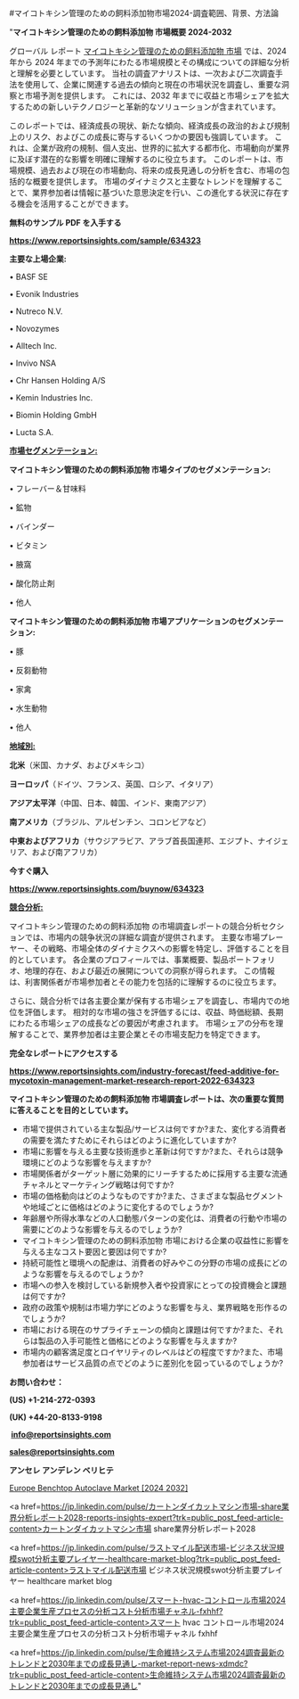 #マイコトキシン管理のための飼料添加物市場2024-調査範囲、背景、方法論

"<strong>マイコトキシン管理のための飼料添加物 市場概要 2024-2032</strong>

グローバル レポート <a href=https://www.reportsinsights.com/sample/634323>マイコトキシン管理のための飼料添加物 市場</a> では、2024 年から 2024 年までの予測年にわたる市場規模とその構成についての詳細な分析と理解を必要としています。 当社の調査アナリストは、一次および二次調査手法を使用して、企業に関連する過去の傾向と現在の市場状況を調査し、重要な洞察と市場予測を提供します。 これには、2032 年までに収益と市場シェアを拡大​​するための新しいテクノロジーと革新的なソリューションが含まれています。

このレポートでは、経済成長の現状、新たな傾向、経済成長の政治的および規制上のリスク、およびこの成長に寄与するいくつかの要因も強調しています。 これは、企業が政府の規制、個人支出、世界的に拡大する都市化、市場動向が業界に及ぼす潜在的な影響を明確に理解するのに役立ちます。 このレポートは、市場規模、過去および現在の市場動向、将来の成長見通しの分析を含む、市場の包括的な概要を提供します。 市場のダイナミクスと主要なトレンドを理解することで、業界参加者は情報に基づいた意思決定を行い、この進化する状況に存在する機会を活用することができます。

<strong><b>無料のサンプル PDF を入手する</b></strong>

<a href=https://www.reportsinsights.com/sample/634323><strong><u>https://www.reportsinsights.com/sample/634323</u></strong></a>

<strong>主要な上場企業:</strong>

• BASF SE

• Evonik Industries

• Nutreco N.V.

• Novozymes

• Alltech Inc.

• Invivo NSA

• Chr Hansen Holding A/S

• Kemin Industries Inc.

• Biomin Holding GmbH

• Lucta S.A.

<strong><u>市場セグメンテーション</u></strong><strong><u>:</u></strong>

<strong>マイコトキシン管理のための飼料添加物 市場タイプのセグメンテーション:</strong>

• フレーバー＆甘味料

• 鉱物

• バインダー

• ビタミン

• 腋窩

• 酸化防止剤

• 他人

<strong>マイコトキシン管理のための飼料添加物 市場アプリケーションのセグメンテーション:</strong>

• 豚

• 反芻動物

• 家禽

• 水生動物

• 他人

<strong><u>地域別</u></strong><strong><u>:</u></strong>

<strong>北米</strong>（米国、カナダ、およびメキシコ）

<strong>ヨーロッパ</strong>（ドイツ、フランス、英国、ロシア、イタリア）

<strong>アジア太平洋</strong>（中国、日本、韓国、インド、東南アジア）

<strong>南アメリカ</strong>（ブラジル、アルゼンチン、コロンビアなど）

<strong>中東およびアフリカ</strong>（サウジアラビア、アラブ首長国連邦、エジプト、ナイジェリア、および南アフリカ）

<strong>今すぐ購入</strong>

<a href=https://www.reportsinsights.com/buynow/634323><strong><u>https://www.reportsinsights.com/buynow/634323</u></strong></a>

<strong><u>競合分析:</u></strong>

マイコトキシン管理のための飼料添加物 の市場調査レポートの競合分析セクションでは、市場内の競争状況の詳細な調査が提供されます。 主要な市場プレーヤー、その戦略、市場全体のダイナミクスへの影響を特定し、評価することを目的としています。 各企業のプロフィールでは、事業概要、製品ポートフォリオ、地理的存在、および最近の展開についての洞察が得られます。 この情報は、利害関係者が市場参加者とその能力を包括的に理解するのに役立ちます。

さらに、競合分析では各主要企業が保有する市場シェアを調査し、市場内での地位を評価します。 相対的な市場の強さを評価するには、収益、時価総額、長期にわたる市場シェアの成長などの要因が考慮されます。 市場シェアの分布を理解することで、業界参加者は主要企業とその市場支配力を特定できます。

<strong>完全なレポートにアクセスする</strong>

<a href=https://www.reportsinsights.com/industry-forecast/feed-additive-for-mycotoxin-management-market-research-report-2022-634323><strong><u><b>https://www.reportsinsights.com/industry-forecast/feed-additive-for-mycotoxin-management-market-research-report-2022-634323</b></u></strong></a>

<strong><b>マイコトキシン管理のための飼料添加物 市場調査レポートは、次の重要な質問に答えることを目的としています。</b></strong>
<ul>
  <li>市場で提供されている主な製品/サービスは何ですか?また、変化する消費者の需要を満たすためにそれらはどのように進化していますか?</li>
  <li>市場に影響を与える主要な技術進歩と革新は何ですか?また、それらは競争環境にどのような影響を与えますか?</li>
  <li>市場関係者がターゲット層に効果的にリーチするために採用する主要な流通チャネルとマーケティング戦略は何ですか?</li>
  <li>市場の価格動向はどのようなものですか?また、さまざまな製品セグメントや地域ごとに価格はどのように変化するのでしょうか?</li>
  <li>年齢層や所得水準などの人口動態パターンの変化は、消費者の行動や市場の需要にどのような影響を与えるのでしょうか?</li>
  <li>マイコトキシン管理のための飼料添加物 市場における企業の収益性に影響を与える主なコスト要因と要因は何ですか?</li>
  <li>持続可能性と環境への配慮は、消費者の好みやこの分野の市場の成長にどのような影響を与えるのでしょうか?</li>
  <li>市場への参入を検討している新規参入者や投資家にとっての投資機会と課題は何ですか?</li>
  <li>政府の政策や規制は市場力学にどのような影響を与え、業界戦略を形作るのでしょうか?</li>
  <li>市場における現在のサプライチェーンの傾向と課題は何ですか?また、それらは製品の入手可能性と価格にどのような影響を与えますか?</li>
  <li>市場内の顧客満足度とロイヤリティのレベルはどの程度ですか?また、市場参加者はサービス品質の点でどのように差別化を図っているのでしょうか?</li>
</ul>
<strong>お問い合わせ：</strong>

<strong>(US) +1-214-272-0393</strong>

<strong>(UK) +44-20-8133-9198</strong>

<strong> </strong><a href=info@reportsinsights.com><strong><u>info@reportsinsights.com</u></strong></a>

<a href=sales@reportsinsights.com><strong><u>sales@reportsinsights.com</u></strong></a>

<strong>アンセレ アンデレン ベリヒテ</strong>

<a href=https://www.linkedin.com/pulse/europe-benchtop-autoclave-markets-strategic-view-pathway-bcshf/>Europe Benchtop Autoclave Market [2024 2032]</a>

<a href=https://jp.linkedin.com/pulse/カートンダイカットマシン市場-share業界分析レポート2028-reports-insights-expert?trk=public_post_feed-article-content>カートンダイカットマシン市場 share業界分析レポート2028</a>

<a href=https://jp.linkedin.com/pulse/ラストマイル配送市場-ビジネス状況規模swot分析主要プレイヤー-healthcare-market-blog?trk=public_post_feed-article-content>ラストマイル配送市場 ビジネス状況規模swot分析主要プレイヤー healthcare market blog</a>

<a href=https://jp.linkedin.com/pulse/スマート-hvac-コントロール市場2024主要企業生産プロセスの分析コスト分析市場チャネル-fxhhf?trk=public_post_feed-article-content>スマート hvac コントロール市場2024主要企業生産プロセスの分析コスト分析市場チャネル fxhhf</a>

<a href=https://jp.linkedin.com/pulse/生命維持システム市場2024調査最新のトレンドと2030年までの成長見通し-market-report-news-xdmdc?trk=public_post_feed-article-content>生命維持システム市場2024調査最新のトレンドと2030年までの成長見通し</a>"
